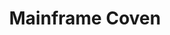 ---
description: Artwork for Mainframe Coven
title: Mainframe Coven
level: Other Logos
featured_image: horizontal/color/SVG/mainframe_coven.svg
layout: logos
---